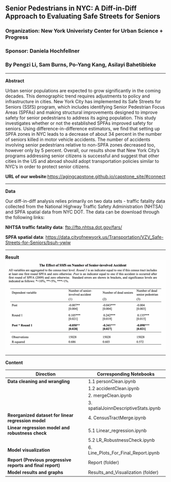 ## Senior Pedestrians in NYC: A Diff-in-Diff Approach to Evaluating Safe Streets for Seniors
### Organization: New York Univeristy Center for Urban Science + Progress
### Sponsor: Daniela Hochfellner
### By Pengzi Li, Sam Burns, Po-Yang Kang, Asilayi Bahetibieke
-------------------------------------------------------------------------------------------
**Abstract**

Urban senior populations are expected to grow significantly in the coming decades. This demographic trend requires adjustments to policy and infrastructure in cities. New York City has implemented its Safe Streets for Seniors (SSfS) program, which includes identifying Senior Pedestrian Focus Areas (SPFAs) and making structural improvements designed to improve safety for senior pedestrians to address its aging population. This study investigates whether or not the established SPFAs improved safety for seniors. Using difference-in-difference estimators, we find that setting up SPFA zones in NYC leads to a decrease of about 34 percent in the number of seniors killed in motor vehicle accidents. The number of accidents involving senior pedestrians relative to non-SPFA zones decreased too, however only by 5 percent. Overall, our results show that New York City’s programs addressing senior citizens is successful  and suggest that other cities in the US and abroad should adopt transportation policies similar to NYC’s in order to protect senior citizens.

**URL of our website**:https://agingcapstone.github.io/capstone_site/#connect

----------------------------------------------------------------------------------------------
**Data**

Our diff-in-diff analysis relies primarily on two data sets - traffic fatality data collected from the National Highway Traffic Safety Administration (NHTSA) and SPFA spatial data from NYC DOT. The data can be download through the following links:

**NHTSA traffic fatality data**: ftp://ftp.nhtsa.dot.gov/fars/ 


**SPFA spatial data**: https://data.cityofnewyork.us/Transportation/VZV_Safe-Streets-for-Seniors/bsuh-ywiw

-----------------------------------------------------------------------------------------------
**Result**
![Alt_text](Results_and_Visualization/Main_Result.png)

-----------------------------------------------------------------------------------------------
**Content**

|Direction                                                 |Corresponding Notebooks                            |
|----------------------------------------------------------|---------------------------------------------------|
|**Data cleaning and wrangling**                           |1.1 personClean.ipynb                              |
|                                                          |1.2 accidentClean.ipynb                            |
|                                                          |2. mergeClean.ipynb                                |
|                                                          |3. spatialJoinnDescriptiveStats.ipynb              |
|**Reorganized dataset for linear regression model**       |4. CensusTractMerge.ipynb                          |
|**Linear regression model and robustness check**          |5.1 Linear_regression.ipynb                        |
|                                                          |5.2 LR_RobustnessCheck.ipynb                       |
|**Model visualization**                                   |6. Line_Plots_For_Final_Report.ipynb               |
|**Report (Previous progressive reports and final report)**|Report (folder)                                    |
|**Model results and graphs**                              |Results_and_Visualization (folder)                 |
